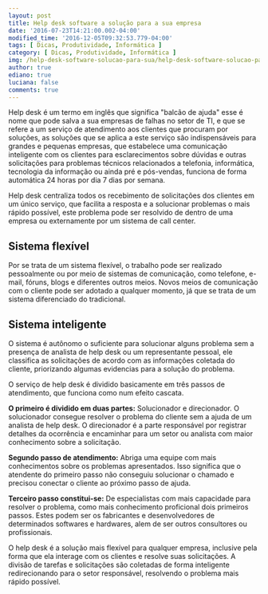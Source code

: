 ```yaml
---
layout: post
title: Help desk software a solução para a sua empresa
date: '2016-07-23T14:21:00.002-04:00'
modified_time: '2016-12-05T09:32:53.779-04:00'
tags: [ Dicas, Produtividade, Informática ]
category: [ Dicas, Produtividade, Informática ]
img: /help-desk-software-solucao-para-sua/help-desk-software-solucao-para-sua.jpg
author: true
ediano: true
luciana: false
comments: true
---
```


Help desk é um termo em inglês que significa "balcão de ajuda" esse é nome que pode salva a sua empresas de falhas no setor de TI, e que se refere a um serviço de atendimento aos clientes que procuram por soluções, as soluções que se aplica a este serviço são indispensáveis para grandes e pequenas empresas, que estabelece uma comunicação inteligente com os clientes para esclarecimentos sobre dúvidas e outras solicitações para problemas técnicos relacionados a telefonia, informática, tecnologia da informação ou ainda pré e pós-vendas, funciona de forma automática 24 horas por dia 7 dias por semana.

Help desk centraliza todos os recebimento de solicitações dos clientes em um único serviço, que facilita a resposta e a solucionar problemas o mais rápido possível, este problema pode ser resolvido de dentro de uma empresa ou externamente por um sistema de call center.

## Sistema flexível
Por se trata de um sistema flexível, o trabalho pode ser realizado pessoalmente ou por meio de sistemas de comunicação, como telefone, e-mail, fóruns, blogs e diferentes outros meios. Novos meios de comunicação com o cliente pode ser adotado a qualquer momento, já que se trata de um sistema diferenciado do tradicional.

## Sistema inteligente
O sistema é autônomo o suficiente para solucionar alguns problema sem a presença de analista de help desk ou um representante pessoal, ele classifica as solicitações de acordo com as informações coletada do cliente, priorizando algumas evidencias para a solução do problema.

O serviço de help desk é dividido basicamente em três passos de atendimento, que funciona como num efeito cascata.

**O primeiro é dividido em duas partes:** Solucionador e direcionador. O solucionador consegue resolver o problema do cliente sem a ajuda de um analista de help desk. O direcionador é a parte responsável por registrar detalhes da ocorrência e encaminhar para um setor ou analista com maior conhecimento sobre a solicitação.

**Segundo passo de atendimento:** Abriga uma equipe com mais conhecimentos sobre os problemas apresentados. Isso significa que o atendente do primeiro passo não conseguiu solucionar o chamado e precisou conectar o cliente ao próximo passo de ajuda.

**Terceiro passo constitui-se:** De especialistas com mais capacidade para resolver o problema, como mais conhecimento proficional dois primeiros passos. Estes podem ser os fabricantes e desenvolvedores de determinados softwares e hardwares, alem de ser outros consultores ou profissionais.

O help desk é a solução mais flexível para qualquer empresa, inclusive pela forma que ela interage com os clientes e resolve suas solicitações. A divisão de tarefas e solicitações são coletadas de forma inteligente redirecionando para o setor responsável, resolvendo o problema mais rápido possível.